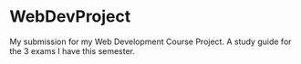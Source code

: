 # WebDevProject
My submission for my Web Development Course Project. A study guide for the 3 exams I have this semester.
